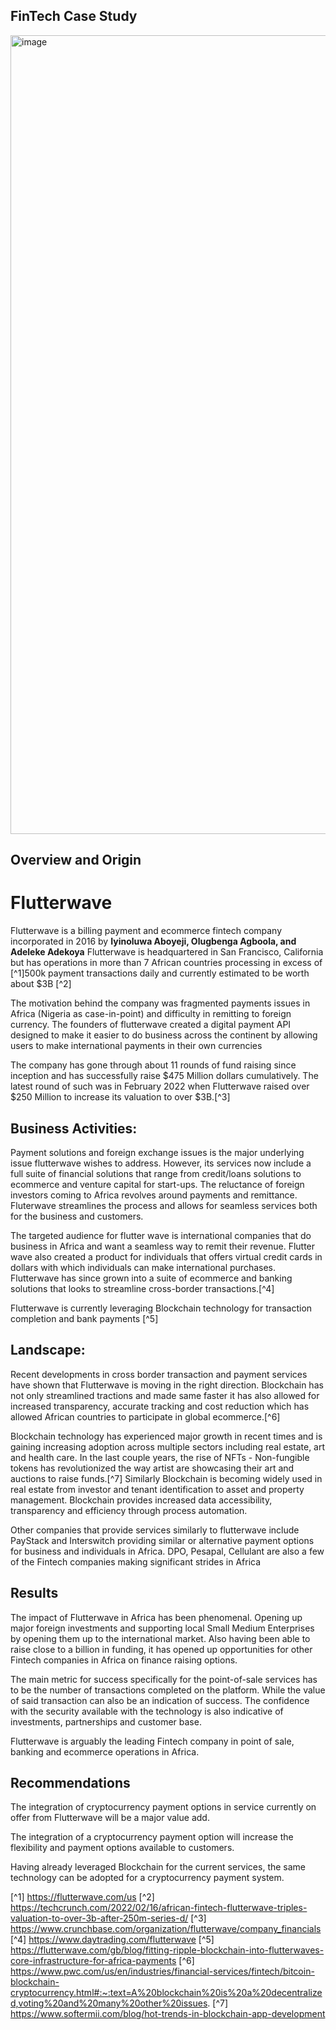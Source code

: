 
## FinTech Case Study
<img width="1278" alt="image" src="https://user-images.githubusercontent.com/109565620/184553525-de8079e6-3e19-46ec-a0c6-990f88bdf6e9.png">

## Overview and Origin

# Flutterwave

Flutterwave is a billing payment and ecommerce fintech company incorporated in 2016 by **Iyinoluwa Aboyeji, Olugbenga Agboola, and Adeleke Adekoya** Flutterwave is headquartered in San Francisco, California but has operations in more than 7 African countries processing in excess of [^1]500k payment transactions daily and currently estimated to be worth about $3B [^2]

The motivation behind the company was fragmented payments issues in Africa (Nigeria as case-in-point) and difficulty in remitting to foreign currency. The founders of flutterwave created a digital payment API designed to make it easier to do business across the continent by allowing users to make international payments in their own currencies 

The company has gone through about 11 rounds of fund raising since inception and has successfully raise $475 Million dollars cumulatively. The latest round of such was in February 2022 when Flutterwave raised over $250 Million to increase its valuation to over $3B.[^3] 

## Business Activities:

Payment solutions and foreign exchange issues is the major underlying issue flutterwave wishes to address. However, its services now include a full suite of financial solutions that range from credit/loans solutions to ecommerce and venture capital for start-ups.  The reluctance of foreign investors coming to Africa revolves around payments and remittance. Fluterwave streamlines the process and allows for seamless services both for the business and customers. 

The targeted audience for flutter wave is international companies that do business in Africa and want a seamless way to remit their revenue. Flutter wave also created a product for individuals that offers virtual credit cards in dollars with which individuals can make international purchases. Flutterwave has since grown into a suite of ecommerce and banking solutions that looks to streamline cross-border transactions.[^4] 

Flutterwave is currently leveraging Blockchain technology for transaction completion and bank payments [^5]

## Landscape:

Recent developments in cross border transaction and payment services have shown that Flutterwave is moving in the right direction. Blockchain has not only streamlined tractions and made same faster it has also allowed for increased transparency, accurate tracking and cost reduction which has allowed African countries to participate in global ecommerce.[^6] 

Blockchain technology has experienced major growth in recent times and is gaining increasing adoption across multiple sectors including real estate, art and health care. In the last couple years, the rise of NFTs - Non-fungible tokens has revolutionized the way artist are showcasing their art and auctions to raise funds.[^7] Similarly Blockchain is becoming widely used in real estate from investor and tenant identification to asset and property management. Blockchain provides increased data accessibility, transparency and efficiency through process automation.

Other companies that provide services similarly to flutterwave include PayStack and Interswitch providing similar or alternative payment options for business and individuals in Africa. DPO, Pesapal, Cellulant are also a few of the Fintech companies making significant strides in Africa


## Results

The impact of Flutterwave in Africa has been phenomenal. Opening up major foreign investments and supporting local Small Medium Enterprises by opening them up to the international market.  Also having been able to raise close to a billion in funding, it has opened up opportunities for other Fintech companies in Africa on finance raising options. 

The main metric for success specifically for the point-of-sale services has to be the number of transactions completed on the platform. While the value of said transaction can also be an indication of success. The confidence with the security available with the technology is also indicative of investments, partnerships and customer base. 

Flutterwave is arguably the leading Fintech company in point of sale, banking and ecommerce operations in Africa. 

## Recommendations

The integration of cryptocurrency payment options in service currently on offer from Flutterwave will be a major value add. 

The integration of a cryptocurrency payment option will increase the flexibility and payment options available to customers. 

Having already leveraged Blockchain for the current services, the same technology can be adopted for a cryptocurrency payment system.

[^1] https://flutterwave.com/us
[^2] https://techcrunch.com/2022/02/16/african-fintech-flutterwave-triples-valuation-to-over-3b-after-250m-series-d/
[^3] https://www.crunchbase.com/organization/flutterwave/company_financials
[^4] https://www.daytrading.com/flutterwave
[^5] https://flutterwave.com/gb/blog/fitting-ripple-blockchain-into-flutterwaves-core-infrastructure-for-africa-payments
[^6] https://www.pwc.com/us/en/industries/financial-services/fintech/bitcoin-blockchain-cryptocurrency.html#:~:text=A%20blockchain%20is%20a%20decentralized,voting%20and%20many%20other%20issues.
[^7] https://www.softermii.com/blog/hot-trends-in-blockchain-app-development

